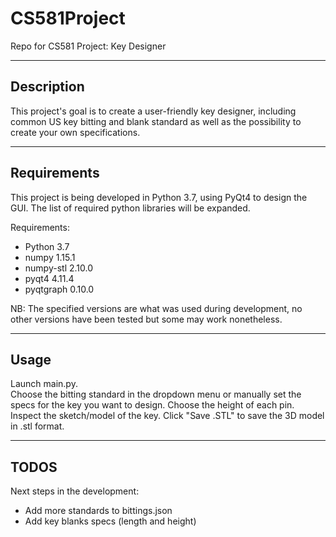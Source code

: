 # CS581Project
Repo for CS581 Project: Key Designer

---
## Description

This project's goal is to create a user-friendly key designer, including common US key bitting and blank standard as well as the possibility to create your own specifications.

---

## Requirements

This project is being developed in Python 3.7, using PyQt4 to design the GUI.
The list of required python libraries will be expanded.

Requirements:

- Python 3.7
- numpy 1.15.1
- numpy-stl 2.10.0
- pyqt4 4.11.4
- pyqtgraph 0.10.0

NB: The specified versions are what was used during development, no other versions have been tested but some may work nonetheless.

---

## Usage

Launch main.py.  
Choose the bitting standard in the dropdown menu or manually set the specs for the key you want to design.
Choose the height of each pin.
Inspect the sketch/model of the key.
Click "Save .STL" to save the 3D model in .stl format.

---

## TODOS

Next steps in the development:

- Add more standards to bittings.json
- Add key blanks specs (length and height)
